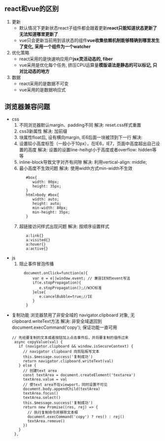 ## react和vue的区别
1. 更新
   - 默认情况下更新状态react子组件都会跟着更新**react只能知道状态更新了无法知道哪里更新了**
   - vue只会更新当前用到该状态的组件**vue收集依赖机制能够精确到哪里发生了变化, 采用一个组件为一个watcher**
2. 优化策略
   - react采用的是快速响应用户**jsx灵活动态的, fiber**
   - vue采用是优化每个任务, 挤压CPU运算量**模版语法是静态的可以标记, 只对比动态的地方**
3. 数据
    - react采用的是数据不可变
    - vue采用的是数据响应式

## 浏览器兼容问题
- css
   1. 不同浏览器默认margin、padding不同
      解决: reset.css样式重置
   2. css3新属性
      解决: 加前缀
   3. 块属性float后, 设有横向margin, IE6后面一块被顶到下一行
      解决: 
   4. 设置较小高度标签（一般小于10px），在IE6，IE7，页面中高度超出自己设置的高度
      解决: 设置的设置line-heihgt小于高度或者overflow: hidden等等
   5. inline-block导致文字对齐有间隙
      解决: 利用vertical-align: middle;
   6. 最小高度不生效问题
      解决: 使用width方式min-width不生效
      ```
         #box{
            width: 80px;
            height: 35px;
         }
         html>body #box{
            width: auto;
            height: auto; 
            min-width: 80px; 
            min-height: 35px;
         }
      ```
   7. 超链接访问样式出现问题
      解决: 按顺序设置样式
      ```
         a:link{}
         a:visited{}
         a:hover{}
         a:active{}
      ```
- js
   1. 阻止事件冒泡传播
      ```
      	document.onClick=function(e){
            var e = e||window.event; // 兼容IE9的event写法
            if(e.stopPropagation){
               e.stopPropagation();//W3C标准
            }else{
               e.cancelBubble=true;//IE
            }
         }
      ```
- 复制功能
   浏览器禁用了非安全域的 navigator.clipboard 对象, 无clipboard.writeText方法
   解决: 非安全域退回到 document.execCommand('copy'); 保证功能一直可用
   ```
   // 先给要复制的文本或者按钮加上点击事件后，并将要复制的值传过来
    async copyValue(val) {
      if (navigator.clipboard && window.isSecureContext) {
        // navigator clipboard 向剪贴板写文本
        this.$message.success('复制成功')
        return navigator.clipboard.writeText(val)
      } else {
        // 创建text area
        const textArea = document.createElement('textarea')
        textArea.value = val
        // 使text area不在viewport，同时设置不可见
        document.body.appendChild(textArea)
        textArea.focus()
        textArea.select()
        this.$message.success('复制成功')
        return new Promise((res, rej) => {
          // 执行复制命令并移除文本框
          document.execCommand('copy') ? res() : rej()
          textArea.remove()
        })
      }
    },
   ```